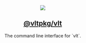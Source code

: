 <section align="center">
    <a href="https://www.vlt.sh">
        <img src="https://github.com/user-attachments/assets/caddfcb6-0143-4a18-a4cf-528a9c5e2b5e" />
        <h1 align="center">
            <strong>@vltpkg/vlt</strong>
        </h1>
    </a>
</section>

<p align="center">
    The command line interface for `vlt`.
</p>
